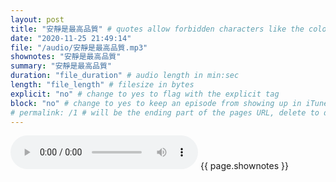 ```yaml
---
layout: post
title: "安靜是最高品質" # quotes allow forbidden characters like the colon
date: "2020-11-25 21:49:14"
file: "/audio/安靜是最高品質.mp3"
shownotes: "安靜是最高品質"
summary: "安靜是最高品質"
duration: "file_duration" # audio length in min:sec
length: "file_length" # filesize in bytes
explicit: "no" # change to yes to flag with the explicit tag
block: "no" # change to yes to keep an episode from showing up in iTunes
# permalink: /1 # will be the ending part of the pages URL, delete to default to the title
---
```


<audio controls>
<source src="{{site.url}}{{site.baseurl}}{{ page.file }}" type="audio/x-mp3">
Your browser does not support the audio element.
</audio>
{{ page.shownotes }}
